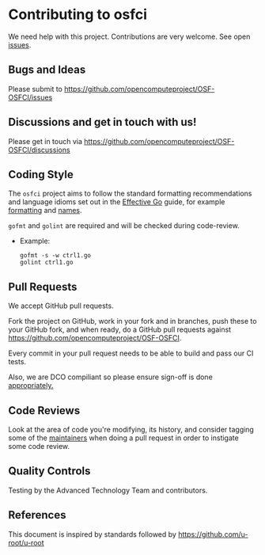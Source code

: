 # Contributing to osfci

We need help with this project. Contributions are very welcome. See open [issues](https://github.com/opencomputeproject/OSF-OSFCI/issues).

## Bugs and Ideas

Please submit to https://github.com/opencomputeproject/OSF-OSFCI/issues

## Discussions and get in touch with us!

Please get in touch via https://github.com/opencomputeproject/OSF-OSFCI/discussions

## Coding Style

The ``osfci`` project aims to follow the standard formatting recommendations
and language idioms set out in the [Effective Go](https://golang.org/doc/effective_go.html)
guide, for example [formatting](https://golang.org/doc/effective_go.html#formatting)
and [names](https://golang.org/doc/effective_go.html#names).

`gofmt` and `golint` are required and will be checked during code-review.

- Example:
    ```
    gofmt -s -w ctrl1.go
    golint ctrl1.go
    ```

## Pull Requests

We accept GitHub pull requests.

Fork the project on GitHub, work in your fork and in branches, push
these to your GitHub fork, and when ready, do a GitHub pull requests
against https://github.com/opencomputeproject/OSF-OSFCI.

Every commit in your pull request needs to be able to build and pass our CI tests.

Also, we are DCO compiliant so please ensure sign-off is done [appropriately.](https://github.com/apps/dco)

## Code Reviews

Look at the area of code you're modifying, its history, and consider
tagging some of the [maintainers](https://github.com/opencomputeproject/OSF-OSFCI/graphs/contributors) when doing a
pull request in order to instigate some code review.

## Quality Controls

Testing by the Advanced Technology Team and contributors.

## References

This document is inspired by standards followed by https://github.com/u-root/u-root
